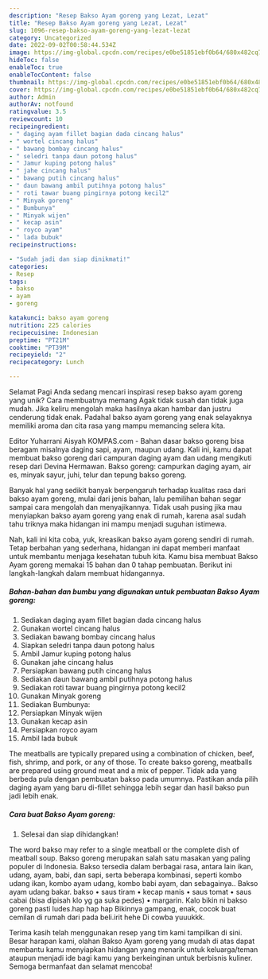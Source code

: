 ```yaml
---
description: "Resep Bakso Ayam goreng yang Lezat, Lezat"
title: "Resep Bakso Ayam goreng yang Lezat, Lezat"
slug: 1096-resep-bakso-ayam-goreng-yang-lezat-lezat
category: Uncategorized
date: 2022-09-02T00:58:44.534Z
image: https://img-global.cpcdn.com/recipes/e0be51851ebf0b64/680x482cq70/bakso-ayam-goreng-foto-resep-utama.jpg
hideToc: false
enableToc: true
enableTocContent: false
thumbnail: https://img-global.cpcdn.com/recipes/e0be51851ebf0b64/680x482cq70/bakso-ayam-goreng-foto-resep-utama.jpg
cover: https://img-global.cpcdn.com/recipes/e0be51851ebf0b64/680x482cq70/bakso-ayam-goreng-foto-resep-utama.jpg
author: Admin
authorAv: notfound
ratingvalue: 3.5
reviewcount: 10
recipeingredient:
- " daging ayam fillet bagian dada cincang halus"
- " wortel cincang halus"
- " bawang bombay cincang halus"
- " seledri tanpa daun potong halus"
- " Jamur kuping potong halus"
- " jahe cincang halus"
- " bawang putih cincang halus"
- " daun bawang ambil putihnya potong halus"
- " roti tawar buang pingirnya potong kecil2"
- " Minyak goreng"
- " Bumbunya"
- " Minyak wijen"
- " kecap asin"
- " royco ayam"
- " lada bubuk"
recipeinstructions:

- "Sudah jadi dan siap dinikmati!"
categories:
- Resep
tags:
- bakso
- ayam
- goreng

katakunci: bakso ayam goreng 
nutrition: 225 calories
recipecuisine: Indonesian
preptime: "PT21M"
cooktime: "PT39M"
recipeyield: "2"
recipecategory: Lunch

---
```



Selamat Pagi Anda sedang mencari inspirasi resep bakso ayam goreng yang unik? Cara membuatnya memang Agak tidak susah dan tidak juga mudah. Jika keliru mengolah maka hasilnya akan hambar dan justru cenderung tidak enak. Padahal bakso ayam goreng yang enak selayaknya memiliki aroma dan cita rasa yang mampu memancing selera kita.


Editor Yuharrani Aisyah KOMPAS.com - Bahan dasar bakso goreng bisa beragam misalnya daging sapi, ayam, maupun udang. Kali ini, kamu dapat membuat bakso goreng dari campuran daging ayam dan udang mengikuti resep dari Devina Hermawan. Bakso goreng: campurkan daging ayam, air es, minyak sayur, juhi, telur dan tepung bakso goreng.

Banyak hal yang sedikit banyak berpengaruh terhadap kualitas rasa dari bakso ayam goreng, mulai dari jenis bahan, lalu pemilihan bahan segar sampai cara mengolah dan menyajikannya. Tidak usah pusing jika mau menyiapkan bakso ayam goreng yang enak di rumah, karena asal sudah tahu triknya maka hidangan ini mampu menjadi suguhan istimewa.


Nah, kali ini kita coba, yuk, kreasikan bakso ayam goreng sendiri di rumah. Tetap berbahan yang sederhana, hidangan ini dapat memberi manfaat untuk membantu menjaga kesehatan tubuh kita. Kamu bisa membuat Bakso Ayam goreng memakai 15 bahan dan 0 tahap pembuatan. Berikut ini langkah-langkah dalam membuat hidangannya.

<!--inarticleads1-->

##### Bahan-bahan dan bumbu yang digunakan untuk pembuatan Bakso Ayam goreng:

1. Sediakan  daging ayam fillet bagian dada cincang halus
1. Gunakan  wortel cincang halus
1. Sediakan  bawang bombay cincang halus
1. Siapkan  seledri tanpa daun potong halus
1. Ambil  Jamur kuping potong halus
1. Gunakan  jahe cincang halus
1. Persiapkan  bawang putih cincang halus
1. Sediakan  daun bawang ambil putihnya potong halus
1. Sediakan  roti tawar buang pingirnya potong kecil2
1. Gunakan  Minyak goreng
1. Sediakan  Bumbunya:
1. Persiapkan  Minyak wijen
1. Gunakan  kecap asin
1. Persiapkan  royco ayam
1. Ambil  lada bubuk


The meatballs are typically prepared using a combination of chicken, beef, fish, shrimp, and pork, or any of those. To create bakso goreng, meatballs are prepared using ground meat and a mix of pepper. Tidak ada yang berbeda pula dengan pembuatan bakso pada umumnya. Pastikan anda pilih daging ayam yang baru di-fillet sehingga lebih segar dan hasil bakso pun jadi lebih enak. 

<!--inarticleads2-->

##### Cara buat Bakso Ayam goreng:


1. Selesai dan siap dihidangkan!

The word bakso may refer to a single meatball or the complete dish of meatball soup. Bakso goreng merupakan salah satu masakan yang paling populer di Indonesia. Bakso tersedia dalam berbagai rasa, antara lain ikan, udang, ayam, babi, dan sapi, serta beberapa kombinasi, seperti kombo udang ikan, kombo ayam udang, kombo babi ayam, dan sebagainya.. Bakso ayam udang bakar. bakso • saus tiram • kecap manis • saus tomat • saus cabai (bisa dipisah klo yg ga suka pedes) • margarin. Kalo bikin ni bakso goreng pasti ludes.hap hap hap Bikinnya gampang, enak, cocok buat cemilan di rumah dari pada beli.irit hehe Di cowba yuuukkk. 

Terima kasih telah menggunakan resep yang tim kami tampilkan di sini. Besar harapan kami, olahan Bakso Ayam goreng yang mudah di atas dapat membantu kamu menyiapkan hidangan yang menarik untuk keluarga/teman ataupun menjadi ide bagi kamu yang berkeinginan untuk berbisnis kuliner. Semoga bermanfaat dan selamat mencoba!
